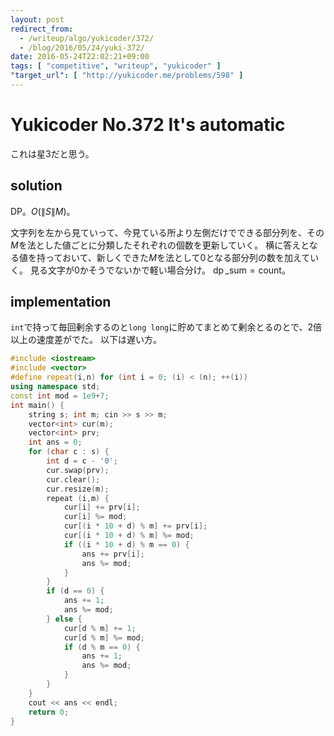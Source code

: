 ```yaml
---
layout: post
redirect_from:
  - /writeup/algo/yukicoder/372/
  - /blog/2016/05/24/yuki-372/
date: 2016-05-24T22:02:21+09:00
tags: [ "competitive", "writeup", "yukicoder" ]
"target_url": [ "http://yukicoder.me/problems/598" ]
---
```


# Yukicoder No.372 It's automatic

これは星3だと思う。

## solution

DP。$O(\|S\|M)$。

文字列を左から見ていって、今見ている所より左側だけでできる部分列を、その$M$を法とした値ごとに分類したそれぞれの個数を更新していく。
横に答えとなる値を持っておいて、新しくできた$M$を法として$0$となる部分列の数を加えていく。
見る文字が$0$かそうでないかで軽い場合分け。
$\operatorname{dp}\_{\text{sum}} = \text{count}$。

## implementation

`int`で持って毎回剰余するのと`long long`に貯めてまとめて剰余とるのとで、2倍以上の速度差がでた。
以下は遅い方。

``` c++
#include <iostream>
#include <vector>
#define repeat(i,n) for (int i = 0; (i) < (n); ++(i))
using namespace std;
const int mod = 1e9+7;
int main() {
    string s; int m; cin >> s >> m;
    vector<int> cur(m);
    vector<int> prv;
    int ans = 0;
    for (char c : s) {
        int d = c - '0';
        cur.swap(prv);
        cur.clear();
        cur.resize(m);
        repeat (i,m) {
            cur[i] += prv[i];
            cur[i] %= mod;
            cur[(i * 10 + d) % m] += prv[i];
            cur[(i * 10 + d) % m] %= mod;
            if ((i * 10 + d) % m == 0) {
                ans += prv[i];
                ans %= mod;
            }
        }
        if (d == 0) {
            ans += 1;
            ans %= mod;
        } else {
            cur[d % m] += 1;
            cur[d % m] %= mod;
            if (d % m == 0) {
                ans += 1;
                ans %= mod;
            }
        }
    }
    cout << ans << endl;
    return 0;
}
```
